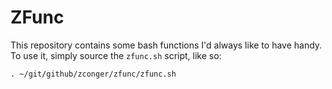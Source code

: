 # ZFunc
This repository contains some bash functions I'd always like to have handy.  To use it, simply source the `zfunc.sh` script, like so:
```
. ~/git/github/zconger/zfunc/zfunc.sh
```
